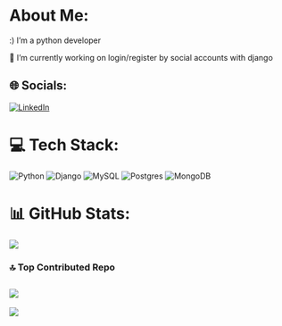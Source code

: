 #  About Me:
:) I’m a python developer
  
🔭 I’m currently working on login/register by social accounts with django 


## 🌐 Socials:
[![LinkedIn](https://img.shields.io/badge/LinkedIn-%230077B5.svg?logo=linkedin&logoColor=white)](https://linkedin.com/in/Amirhosseindzh) 

# 💻 Tech Stack:
![Python](https://img.shields.io/badge/python-3670A0?style=flat&logo=python&logoColor=ffdd54) ![Django](https://img.shields.io/badge/django-%23092E20.svg?style=flat&logo=django&logoColor=white) ![MySQL](https://img.shields.io/badge/mysql-%2300000f.svg?style=flat&logo=mysql&logoColor=white) ![Postgres](https://img.shields.io/badge/postgres-%23316192.svg?style=flat&logo=postgresql&logoColor=white) ![MongoDB](https://img.shields.io/badge/MongoDB-%234ea94b.svg?style=flat&logo=mongodb&logoColor=white)
# 📊 GitHub Stats:
![](https://github-readme-streak-stats.herokuapp.com/?user=Amirhoseindzh&theme=vue-dark&hide_border=true)<br/>

### 🔝 Top Contributed Repo
![](https://github-contributor-stats.vercel.app/api?username=Amirhoseindzh&limit=5&theme=apprentice&combine_all_yearly_contributions=true)
---
[![](https://visitcount.itsvg.in/api?id=Amirhoseindzh&icon=5&color=3)](https://visitcount.itsvg.in)

